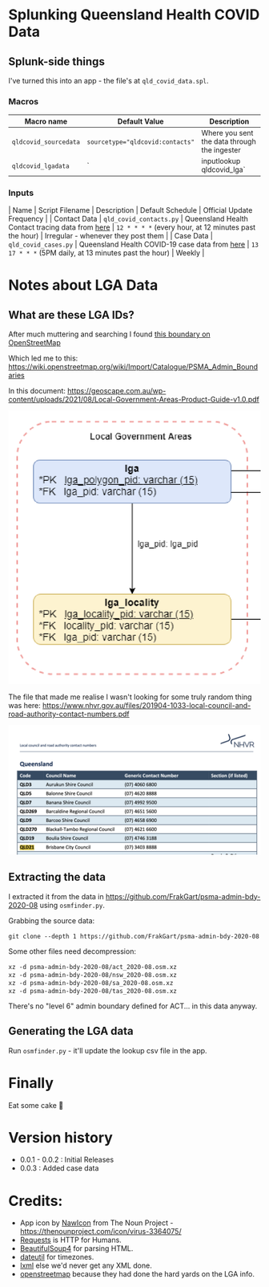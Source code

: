 # Splunking Queensland Health COVID Data

## Splunk-side things

I've turned this into an app - the file's at `qld_covid_data.spl`.

### Macros


| Macro name | Default Value | Description |
| --- | --- | --- |
| `qldcovid_sourcedata` | `sourcetype="qldcovid:contacts"` | Where you sent the data through the ingester |
| `qldcovid_lgadata` | `| inputlookup qldcovid_lga` | LGA Data from the lookup |

### Inputs

| Name | Script Filename | Description | Default Schedule | Official Update Frequency | 
| Contact Data | `qld_covid_contacts.py` | Queensland Health Contact tracing data from [here](https://www.qld.gov.au/health/conditions/health-alerts/coronavirus-covid-19/current-status/contact-tracing)  | `12 * * * *` (every hour, at 12 minutes past the hour) | Irregular - whenever they post them |
| Case Data | `qld_covid_cases.py` | Queensland Health COVID-19 case data from [here](https://www.data.qld.gov.au/dataset/queensland-covid-19-case-line-list-location-source-of-infection)  | `13 17 * * *` (5PM daily, at 13 minutes past the hour) | Weekly |


# Notes about LGA Data 

## What are these LGA IDs?

After much muttering and searching I found [this boundary on OpenStreetMap](https://www.openstreetmap.org/relation/5656285#map=9/-24.8752/152.4408)

Which led me to this: https://wiki.openstreetmap.org/wiki/Import/Catalogue/PSMA_Admin_Boundaries

In this document: https://geoscape.com.au/wp-content/uploads/2021/08/Local-Government-Areas-Product-Guide-v1.0.pdf

![lga pid screenshot](assets/lga_pid_screenshot.png)

The file that made me realise I wasn't looking for some truly random thing was here: https://www.nhvr.gov.au/files/201904-1033-local-council-and-road-authority-contact-numbers.pdf

![nhvr screenshot](assets/nhvr_screenshot.png)

## Extracting the data
I extracted it from the data in https://github.com/FrakGart/psma-admin-bdy-2020-08 using `osmfinder.py`.

Grabbing the source data:

```
git clone --depth 1 https://github.com/FrakGart/psma-admin-bdy-2020-08 
```

Some other files need decompression:

```
xz -d psma-admin-bdy-2020-08/act_2020-08.osm.xz
xz -d psma-admin-bdy-2020-08/nsw_2020-08.osm.xz
xz -d psma-admin-bdy-2020-08/sa_2020-08.osm.xz
xz -d psma-admin-bdy-2020-08/tas_2020-08.osm.xz
```

There's no "level 6" admin boundary defined for ACT... in this data anyway.

## Generating the LGA data

Run `osmfinder.py` - it'll update the lookup csv file in the app.

# Finally 

Eat some cake 🍰

# Version history

 - 0.0.1 - 0.0.2 : Initial Releases
 - 0.0.3 : Added case data

# Credits:

 - App icon by [NawIcon](https://thenounproject.com/nawiconstudio/)  from The Noun Project - https://thenounproject.com/icon/virus-3364075/
 - [Requests](https://docs.python-requests.org/en/master/index.html) is HTTP for Humans. 
 - [BeautifulSoup4](http://beautiful-soup-4.readthedocs.io) for parsing HTML.
 - [dateutil](https://pypi.org/project/python-dateutil/) for timezones.
 - [lxml](https://pypi.org/project/python-dateutil/) else we'd never get any XML done.
 - [openstreetmap](http://openstreetmap.org) because they had done the hard yards on the LGA info.
 


